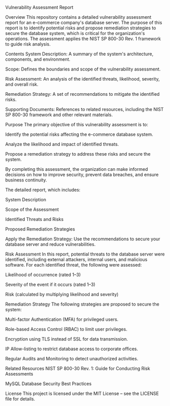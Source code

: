 
Vulnerability Assessment Report

Overview
This repository contains a detailed vulnerability assessment report for an e-commerce company's database server. The purpose of this report is to identify potential risks and propose remediation strategies to secure the database system, which is critical for the organization's operations. The assessment applies the NIST SP 800-30 Rev. 1 framework to guide risk analysis.

Contents
System Description: A summary of the system's architecture, components, and environment.

Scope: Defines the boundaries and scope of the vulnerability assessment.

Risk Assessment: An analysis of the identified threats, likelihood, severity, and overall risk.

Remediation Strategy: A set of recommendations to mitigate the identified risks.

Supporting Documents: References to related resources, including the NIST SP 800-30 framework and other relevant materials.

Purpose
The primary objective of this vulnerability assessment is to:

Identify the potential risks affecting the e-commerce database system.

Analyze the likelihood and impact of identified threats.

Propose a remediation strategy to address these risks and secure the system.

By completing this assessment, the organization can make informed decisions on how to improve security, prevent data breaches, and ensure business continuity.

The detailed report, which includes:

System Description

Scope of the Assessment

Identified Threats and Risks

Proposed Remediation Strategies

Apply the Remediation Strategy: Use the recommendations to secure your database server and reduce vulnerabilities.

Risk Assessment
In this report, potential threats to the database server were identified, including external attackers, internal users, and malicious software. For each identified threat, the following were assessed:

Likelihood of occurrence (rated 1–3)

Severity of the event if it occurs (rated 1–3)

Risk (calculated by multiplying likelihood and severity)

Remediation Strategy
The following strategies are proposed to secure the system:

Multi-factor Authentication (MFA) for privileged users.

Role-based Access Control (RBAC) to limit user privileges.

Encryption using TLS instead of SSL for data transmission.

IP Allow-listing to restrict database access to corporate offices.

Regular Audits and Monitoring to detect unauthorized activities.

Related Resources
NIST SP 800-30 Rev. 1: Guide for Conducting Risk Assessments

MySQL Database Security Best Practices

License
This project is licensed under the MIT License – see the LICENSE file for details.
